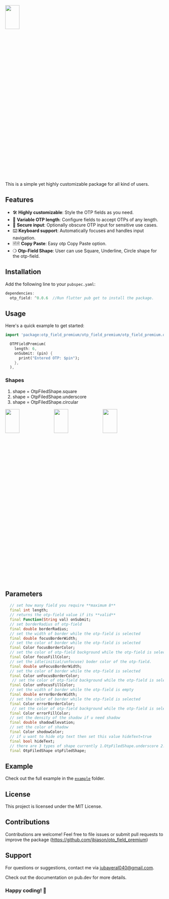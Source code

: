 <img width=30% height=14% src="https://github.com/user-attachments/assets/71cb7a16-e6f0-4fb2-80a4-19301d2819c3">

This is a simple yet highly customizable package for all kind of users.

## Features

- 🛠️ **Highly customizable**: Style the OTP fields as you need.
- 🔢 **Variable OTP length**: Configure fields to accept OTPs of any length.
- 🔐 **Secure input**: Optionally obscure OTP input for sensitive use cases.
- ⌨️ **Keyboard support**: Automatically focuses and handles input navigation.
- 🗎🗎 **Copy Paste**: Easy otp Copy Paste option.
- ❍  **Otp-Field Shape**: User can use Square, Underline, Circle shape for the otp-field.

## Installation

Add the following line to your `pubspec.yaml`:

```dart
dependencies:
  otp_field: ^0.0.6  //Run flutter pub get to install the package.
```

## Usage
Here's a quick example to get started:

```dart
import 'package:otp_field_premium/otp_field_premium/otp_field_premium.dart';

  OTPFieldPremium(
    length: 6,
    onSubmit: (pin) {
      print("Entered OTP: $pin");
    },
  ),
```
### Shapes
1. shape = OtpFiledShape.square
2. shape = OtpFiledShape.underscore
3. shape = OtpFiledShape.circular


<img width=30% height=14% src="https://github.com/user-attachments/assets/8e6e51c4-036a-4daf-9ed5-e5f6227e9fef"> <img width=30% height=14% src="https://github.com/user-attachments/assets/9bcf9725-9ec1-422b-99d7-a9d1ae8c6050"> <img width=30% height=14% src="https://github.com/user-attachments/assets/f9c8f378-e92c-428c-8c49-f7a02c73679e">

## Parameters

```dart
  // set how many field you require **maximum 8**
  final int length;
  // returns the otp-field value if its **valid** 
  final Function(String val) onSubmit;
  // set borderRadius of otp-field
  final double borderRadius;
  // set the width of border while the otp-field is selected
  final double focusBorderWidth;
  // set the color of border while the otp-field is selected
  final Color focusBorderColor;
  // set the color of otp-field background while the otp-field is selected
  final Color focusFillColor;
  // set the idle(initial/unfocuse) boder color of the otp-field. 
  final double unFocusBorderWidth;
  // set the color of border while the otp-field is selected
  final Color unFocusBorderColor;
   // set the color of otp-field background while the otp-field is selected
  final Color unFocusFillColor;
  // set the width of border while the otp-field is empty
  final double errorBorderWidth;
  // set the color of border while the otp-field is selected
  final Color errorBorderColor;
   // set the color of otp-field background while the otp-field is selected
  final Color errorFillColor;
  // set the density of the shadow if u need shadow
  final double shadowElevation;
  // set the color of shadow
  final Color shodowColor;
  // if u want to hide otp text then set this value hideText=true
  final bool hideText;
  // there are 3 types of shape currently 1.OtpFiledShape.underscore 2.OtpFiledShape.square 3. OtpFiledShape.circular
  final OtpFiledShape otpFiledShape;
```

## Example
Check out the full example in the [`example`](https://pub.dev/packages/otp_field_premium/example) folder.

## License
This project is licensed under the MIT License.

## Contributions
Contributions are welcome! Feel free to file issues or submit pull requests to improve the package (https://github.com/jbjason/otp_field_premium)

## Support
For questions or suggestions, contact me via jubayeral040@gmail.com.

Check out the documentation on pub.dev for more details.

### Happy coding! 🚀
